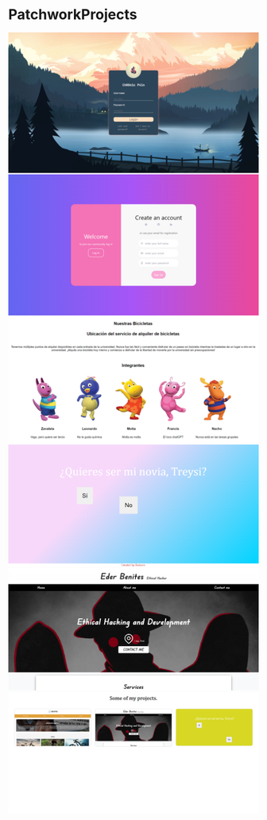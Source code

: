 # PatchworkProjects

<div align="center">
    <img src="./img/mockup.png" width="auto">
</div>

<div align="center">
    <img src="./img/loginV2.png" width="auto">
</div>

<div align="center">
    <img src="./img/bicifisi.png" width="auto">
</div>

<div align="center">
    <img src="./img/gg.png" width="auto">
</div>

<div align="center">
    <img src="./img/hacker.png" width="auto">
</div>

<div align="center">
    <img src="./img/portfolio.png" width="auto">
</div>